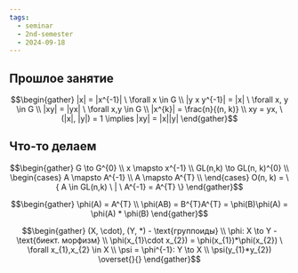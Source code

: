 ```yaml
---
tags:
  - seminar
  - 2nd-semester
  - 2024-09-18
---
```

## Прошлое занятие

$$\begin{gather}
|x| = |x^{-1}| \ \forall x \in G \\
|y x y^{-1}| = |x| \ \forall x, y \in G \\
|xy| = |yx| \ \forall x,y \in G \\
|x^{k}| = \frac{n}{(n, k)} \\
xy = yx, \ (|x|, |y|) = 1 \implies |xy| = |x||y|
\end{gather}$$

## Что-то делаем

$$\begin{gather}
G \to G^{0} \\
x \mapsto x^{-1} \\
GL(n,k) \to GL(n, k)^{0} \\
\begin{cases}
A \mapsto A^{-1} \\
A \mapsto A^{T} \\
\end{cases}
O(n, k) = \{ A \in GL(n,k) \ | \ A^{-1} = A^{T} \}
\end{gather}$$

$$\begin{gather}
\phi(A) = A^{T} \\
\phi(AB) = B^{T}A^{T} = \phi(B)\phi(A) = \phi(A) * \phi(B)
\end{gather}$$

$$\begin{gather}
(X, \cdot), (Y, *) - \text{группоиды} \\
\phi: X \to Y - \text{биект. морфизм} \\
\phi(x_{1}\cdot x_{2}) = \phi(x_{1})*\phi(x_{2}) \ \forall x_{1},x_{2} \in X \\
\psi = \phi^{-1}: Y \to X \\
\psi(y_{1}*y_{2}) \overset{}{}
\end{gather}$$